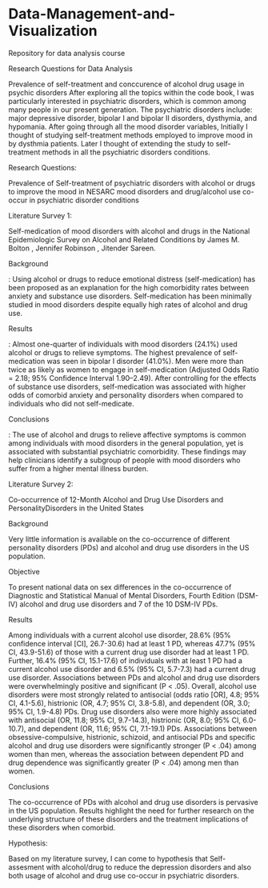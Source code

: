 # Data-Management-and-Visualization
Repository for data analysis course

Research Questions for Data Analysis

Prevalence of self-treatment and conccurence of alcohol drug usage in psychic disorders
After exploring all the topics within the code book, I was particularly interested in psychiatric disorders, which is common among many people in our present generation. The  psychiatric disorders include: major depressive disorder, bipolar I and bipolar II disorders, dysthymia, and hypomania. After going through all the mood disorder variables, Initially I thought of studying self-treatment methods employed to improve mood in by dysthmia patients. Later I thought of extending the study to self-treatment methods in all the psychiatric disorders conditions.



Research Questions:

Prevalence of Self-treatment of psychiatric disorders with alcohol or drugs to improve the mood in NESARC
mood disorders and drug/alcohol use co-occur in psychiatric disorder conditions




Literature Survey 1:

Self-medication of mood disorders with alcohol and drugs in the National Epidemiologic Survey on Alcohol and Related Conditions by James M. Bolton , Jennifer Robinson , Jitender Sareen.

Background

: Using alcohol or drugs to reduce emotional distress (self-medication) has been proposed as an explanation for the high comorbidity rates between anxiety and substance use disorders. Self-medication has been minimally studied in mood disorders despite equally high rates of alcohol and drug use.

Results

: Almost one-quarter of individuals with mood disorders (24.1%) used alcohol or drugs to relieve symptoms. The highest prevalence of self-medication was seen in bipolar I disorder (41.0%). Men were more than twice as likely as women to engage in self-medication (Adjusted Odds Ratio = 2.18; 95% Confidence Interval 1.90–2.49). After controlling for the effects of substance use disorders, self-medication was associated with higher odds of comorbid anxiety and personality disorders when compared to individuals who did not self-medicate.

Conclusions

: The use of alcohol and drugs to relieve affective symptoms is common among individuals with mood disorders in the general population, yet is associated with substantial psychiatric comorbidity. These findings may help clinicians identify a subgroup of people with mood disorders who suffer from a higher mental illness burden.

Literature Survey 2:

Co-occurrence of 12-Month Alcohol and Drug Use Disorders and PersonalityDisorders in the United States

Background

 Very little information is available on the co-occurrence of different personality disorders (PDs) and alcohol and drug use disorders in the US population.

Objective

 To present national data on sex differences in the co-occurrence of Diagnostic and Statistical Manual of Mental Disorders, Fourth Edition (DSM-IV) alcohol and drug use disorders and 7 of the 10 DSM-IV PDs.

Results

 Among individuals with a current alcohol use disorder, 28.6% (95% confidence interval [CI], 26.7-30.6) had at least 1 PD, whereas 47.7% (95% CI, 43.9-51.6) of those with a current drug use disorder had at least 1 PD. Further, 16.4% (95% CI, 15.1-17.6) of individuals with at least 1 PD had a current alcohol use disorder and 6.5% (95% CI, 5.7-7.3) had a current drug use disorder. Associations between PDs and alcohol and drug use disorders were overwhelmingly positive and significant (P < .05). Overall, alcohol use disorders were most strongly related to antisocial (odds ratio [OR], 4.8; 95% CI, 4.1-5.6), histrionic (OR, 4.7; 95% CI, 3.8-5.8), and dependent (OR, 3.0; 95% CI, 1.9-4.8) PDs. Drug use disorders also were more highly associated with antisocial (OR, 11.8; 95% CI, 9.7-14.3), histrionic (OR, 8.0; 95% CI, 6.0-10.7), and dependent (OR, 11.6; 95% CI, 7.1-19.1) PDs. Associations between obsessive-compulsive, histrionic, schizoid, and antisocial PDs and specific alcohol and drug use disorders were significantly stronger (P < .04) among women than men, whereas the association between dependent PD and drug dependence was significantly greater (P < .04) among men than women.

Conclusions

 The co-occurrence of PDs with alcohol and drug use disorders is pervasive in the US population. Results highlight the need for further research on the underlying structure of these disorders and the treatment implications of these disorders when comorbid.

Hypothesis:

Based on my literature survey, I can come to hypothesis that Self-assesment with alcohol/drug to reduce the depression disorders and also both usage of alcohol and drug use co-occur in psychiatric disorders.
